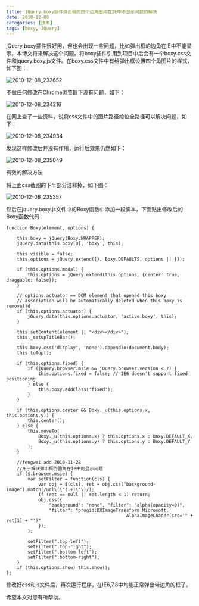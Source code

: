 ```yaml
---
title: jQuery boxy插件弹出框的四个边角图片在IE中不显示问题的解决
date: 2010-12-09
categories: [技术]
tags: [boxy, JQuery]
---
```


jQuery boxy插件很好用，但也会出现一些问题，比如弹出框的边角在IE中不能显示。本博文将来解决这个问题。将boxy插件引用到项目中后会有一个boxy.css文件和jquery.boxy.js文件。在boxy.css文件中有给弹出框设置四个角图片的样式，如下图：

![2010-12-08_232652](https://cdn.jsdelivr.net/gh/oec2003/hblog-images/img/202201300719946.png)

不做任何修改在Chrome浏览器下没有问题，如下：

![2010-12-08_234216](https://cdn.jsdelivr.net/gh/oec2003/hblog-images/img/202201300719056.png)

在网上查了一些资料，说将css文件中的图片路径给位全路径可以解决问题，如下：

![2010-12-08_234934](https://cdn.jsdelivr.net/gh/oec2003/hblog-images/img/202201300719018.png)

发现这样修改后并没有作用，运行后效果仍然如下：

![2010-12-08_235049](https://cdn.jsdelivr.net/gh/oec2003/hblog-images/img/202201300720107.png)

有效的解决方法

将上面css截图的下半部分注释掉，如下图：

![2010-12-08_235357](http://fwhyy.com/img/post/2010-12-08_235357.png)

然后在jquery.boxy.js文件中的Boxy函数中添加一段脚本，下面贴出修改后的Boxy函数代码：

```
function Boxy(element, options) {

    this.boxy = jQuery(Boxy.WRAPPER);
    jQuery.data(this.boxy[0], 'boxy', this);

    this.visible = false;
    this.options = jQuery.extend({}, Boxy.DEFAULTS, options || {});

    if (this.options.modal) {
        this.options = jQuery.extend(this.options, {center: true, draggable: false});
    }

    // options.actuator == DOM element that opened this boxy
    // association will be automatically deleted when this boxy is remove()d
    if (this.options.actuator) {
        jQuery.data(this.options.actuator, 'active.boxy', this);
    }

    this.setContent(element || "<div></div>");
    this._setupTitleBar();

    this.boxy.css('display', 'none').appendTo(document.body);
    this.toTop();

    if (this.options.fixed) {
        if (jQuery.browser.msie && jQuery.browser.version < 7) {
            this.options.fixed = false; // IE6 doesn't support fixed positioning
        } else {
            this.boxy.addClass('fixed');
        }
    }

    if (this.options.center && Boxy._u(this.options.x, this.options.y)) {
        this.center();
    } else {
        this.moveTo(
            Boxy._u(this.options.x) ? this.options.x : Boxy.DEFAULT_X,
            Boxy._u(this.options.y) ? this.options.y : Boxy.DEFAULT_Y
        );
    }

    //fengwei add 2010-11-28
    //用于解决弹出框的圆角在ie中的显示问题
    if ($.browser.msie) {
        var setFilter = function(cls) {
            var obj = $(cls), ret = obj.css("background-image").match(/url\(\"(.+)\"\)/);
            if (ret == null || ret.length < 1) return;
            obj.css({
                "background": "none", "filter": "alpha(opacity=0)",
                "filter": "progid:DXImageTransform.Microsoft.
                                             AlphaImageLoader(src='" + ret[1] + "')"
            });
        };

        setFilter(".top-left");
        setFilter(".top-right");
        setFilter(".bottom-left");
        setFilter(".bottom-right");
    }
    if (this.options.show) this.show();
};
```

修改好css和js文件后，再次运行程序，在IE6,7,8中均能正常弹出带边角的框了。

希望本文对您有所帮助。

